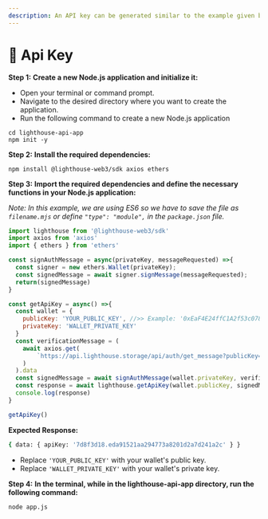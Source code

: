 ```yaml
---
description: An API key can be generated similar to the example given below
---
```


# 🔑 Api Key

**Step 1:** **Create a new Node.js application and initialize it:**

* Open your terminal or command prompt.
* Navigate to the desired directory where you want to create the application.
* Run the following command to create a new Node.js application

```shell
cd lighthouse-api-app
npm init -y
```

**Step 2:** **Install the required dependencies:**

```shell
npm install @lighthouse-web3/sdk axios ethers
```

**Step 3:** **Import the required dependencies and define the necessary functions in your Node.js application:**

_Note: In this example, we are using ES6 so we have to save the file as `filename.mjs` or define `"type": "module",` in the `package.json` file._

```javascript
import lighthouse from '@lighthouse-web3/sdk'
import axios from 'axios'
import { ethers } from 'ethers'

const signAuthMessage = async(privateKey, messageRequested) =>{
  const signer = new ethers.Wallet(privateKey);
  const signedMessage = await signer.signMessage(messageRequested);
  return(signedMessage)
}

const getApiKey = async() =>{
  const wallet = {
    publicKey: 'YOUR_PUBLIC_KEY', //>> Example: '0xEaF4E24ffC1A2f53c07839a74966A6611b8Cb8A1'
    privateKey: 'WALLET_PRIVATE_KEY'
  }
  const verificationMessage = (
    await axios.get(
        `https://api.lighthouse.storage/api/auth/get_message?publicKey=${wallet.publicKey}`
    )
  ).data
  const signedMessage = await signAuthMessage(wallet.privateKey, verificationMessage)
  const response = await lighthouse.getApiKey(wallet.publicKey, signedMessage)
  console.log(response)
}

getApiKey()
```

**Expected Response:**

```bash
{ data: { apiKey: '7d8f3d18.eda91521aa294773a8201d2a7d241a2c' } } 
```

* Replace `'YOUR_PUBLIC_KEY'` with your wallet's public key.
* Replace `'WALLET_PRIVATE_KEY'` with your wallet's private key.

**Step 4:** **In the terminal, while in the lighthouse-api-app directory, run the following command:**

```shell
node app.js
```
